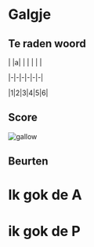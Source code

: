# Galgje

## Te raden woord

| |a| | | | | |

|-|-|-|-|-|-|

|1|2|3|4|5|6|

## Score
![gallow](./images/1.png)

## Beurten
# Ik gok de A
# ik gok de P